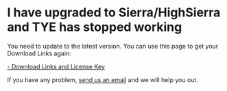 # I have upgraded to Sierra/HighSierra and TYE has stopped working

You need to update to the latest version. You can use this page to get your Download Links again:

[- Download Links and License Key](https://admin.trainyourears.com/download)

If you have any problem, [send us an email](https://www.trainyourears.com/contact/) and we will help you out.

